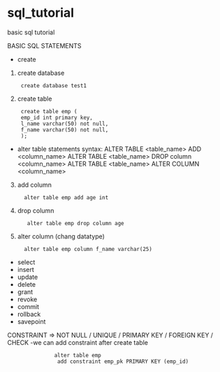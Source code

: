 # sql_tutorial
basic sql tutorial

BASIC SQL STATEMENTS
- create
1. create database

        create database test1
2. create table

        create table emp (
        emp_id int primary key,
        l_name varchar(50) not null,
        f_name varchar(50) not null,
        );
      
- alter table statements
syntax:
  ALTER TABLE <table_name> ADD <column_name><datatype>
  ALTER TABLE <table_name> DROP column <column_name>
  ALTER TABLE <table_name> ALTER COLUMN <column_name><datatype>
  
3. add column

         alter table emp add age int
  
4. drop  column
  
          alter table emp drop column age
  
5. alter column (chang datatype)
  
         alter table emp column f_name varchar(25)
  
  

- select
- insert
- update
- delete
- grant
- revoke
- commit
- rollback
- savepoint

        
CONSTRAINT => NOT NULL / UNIQUE / PRIMARY KEY / FOREIGN KEY / CHECK
        -we can add constraint after create table
                        
                   alter table emp
                    add constraint emp_pk PRIMARY KEY (emp_id)
